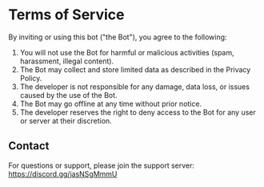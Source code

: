 # Terms of Service

By inviting or using this bot ("the Bot"), you agree to the following:

1. You will not use the Bot for harmful or malicious activities (spam, harassment, illegal content).
2. The Bot may collect and store limited data as described in the Privacy Policy.
3. The developer is not responsible for any damage, data loss, or issues caused by the use of the Bot.
4. The Bot may go offline at any time without prior notice.
5. The developer reserves the right to deny access to the Bot for any user or server at their discretion.

## Contact
For questions or support, please join the support server:  
https://discord.gg/jasNSgMmmU


